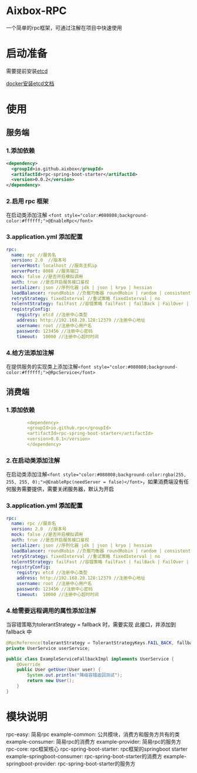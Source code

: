 # Aixbox-RPC

一个简单的rpc框架，可通过注解在项目中快速使用



# 启动准备

需要提前安装[etcd](https://etcd.io/)

[docker安装etcd文档](./docs/etcd部署方式.md)



# 使用


## 服务端

### 1.添加依赖

```xml
<dependency>
  <groupId>io.github.aixbox</groupId>
  <artifactId>rpc-spring-boot-starter</artifactId>
  <version>0.0.2</version>
</dependency>

```

### 2.启用 rpc 框架

在启动类添加注解 `<font style="color:#080808;background-color:#ffffff;">@EnableRpc</font>`



### 3.application.yml 添加配置

```yaml
rpc:
  name: rpc //服务名
  version: 2.0  //版本号
  serverHost: localhost //服务主机ip
  serverPort: 8088 //服务端口
  mock: false //是否开启模拟调用
  auth: true //是否开启服务接口鉴权
  serializer: json //序列化器 jdk | json | kryo | hessian
  loadBalancer: roundRobin //负载均衡器 roundRobin | random | consistentHash
  retryStrategy: fixedInterval //重试策略 fixedInterval | no
  tolerntStrategy: failFast //容错策略 failFast | failBack | FailOver | FailSafe
  registryConfig:
    registry: etcd //注册中心类型
    address: http://192.168.20.128:12379 //注册中心地址
    username: root //注册中心用户名
    password: 123456 //注册中心密码
    timeout:  10000 //注册中心超时时间
```



### 4.给方法添加注解

在提供服务的实现类上添加注解`<font style="color:#080808;background-color:#ffffff;">@RpcService</font>`



## 消费端

### 1.添加依赖

```yaml
        <dependency>
        <groupId>io.github.rpc</groupId>
        <artifactId>rpc-spring-boot-starter</artifactId>
        <version>0.0.1</version>
        </dependency>
```



### 2.在启动类添加注解

在启动类添加注解`<font style="color:#080808;background-color:rgba(255, 255, 255, 0);">@EnableRpc(needServer = false)</font>`<font style="color:#080808;background-color:rgba(255, 255, 255, 0);">，如果消费端没有任何服务需要提供，需要关闭服务器，默认为开启</font>

<font style="color:#080808;background-color:rgba(255, 255, 255, 0);"></font>

### <font style="color:#080808;background-color:rgba(255, 255, 255, 0);">3.application.yml 添加配置</font>

```yaml
rpc:
  name: rpc //服务名
  version: 2.0  //版本号
  mock: false //是否开启模拟调用
  auth: true //是否开启服务接口鉴权
  serializer: json //序列化器 jdk | json | kryo | hessian
  loadBalancer: roundRobin //负载均衡器 roundRobin | random | consistentHash
  retryStrategy: fixedInterval //重试策略 fixedInterval | no
  tolerntStrategy: failFast //容错策略 failFast | failBack | FailOver | FailSafe
  registryConfig:
    registry: etcd //注册中心类型
    address: http://192.168.20.128:12379 //注册中心地址
    username: root //注册中心用户名
    password: 123456 //注册中心密码
    timeout:  10000 //注册中心超时时间
```



### 4.给需要远程调用的属性添加注解

<font style="background-color:rgba(255, 255, 255, 0);">当容错策略为</font><font style="color:#080808;background-color:rgba(255, 255, 255, 0);">tolerantStrategy =</font><font style="background-color:rgba(255, 255, 255, 0);"> </font><font style="color:#080808;background-color:rgba(255, 255, 255, 0);">fallback 时，需要实现 此接口，并添加到 fallback 中</font>

```java
@RpcReference(tolerantStrategy = TolerantStrategyKeys.FAIL_BACK, fallback = ExampleServiceFallbackImpl.class)
private UserService userService;
```



```java
public class ExampleServiceFallbackImpl implements UserService {
    @Override
    public User getUser(User user) {
        System.out.println("降级容错返回测试");
        return new User();
    }
}

```


# 模块说明
rpc-easy: 简易rpc
example-common: 公共模块，消费方和服务方共有的类
example-consumer: 简易rpc的消费方
example-provider: 简易rpc的服务方
rpc-core: rpc框架核心
rpc-spring-boot-starter: rpc框架的springboot starter
example-springboot-consumer: rpc-spring-boot-starter的消费方
example-springboot-provider: rpc-spring-boot-starter的服务方
